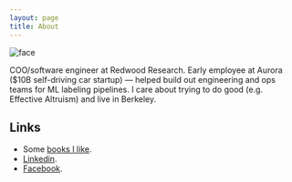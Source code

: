 ```yaml
---
layout: page
title: About
---
```


![face](https://github.com/BillZito/billzito.github.io/blob/master/assets/bill_headshot.jpeg?raw=true)

COO/software engineer at Redwood Research. Early employee at Aurora ($10B self-driving car startup) — helped build out engineering and ops teams for ML labeling pipelines. I care about trying to do good (e.g. Effective Altruism) and live in Berkeley. 

## Links
* Some [books I like](https://www.goodreads.com/review/list/107138592-bill-zito?shelf=five-stars&view=table).
* [Linkedin](https://www.linkedin.com/in/billzito/).
* [Facebook](https://www.facebook.com/billzito8/).
